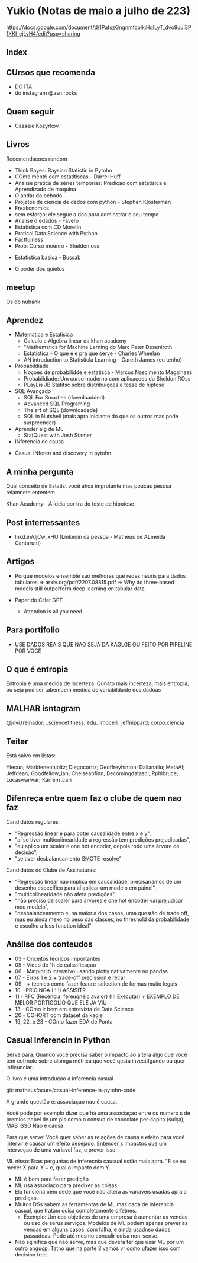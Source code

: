 # Yukio (Notas de maio a julho de 223)

https://docs.google.com/document/d/1PafszGngnmfcolkjHqILyT_dvo9uul3P1XKI-ejLvH4/edit?usp=sharing

## Index

## CUrsos que recomenda

+ DO ITA
+ do instagram @asn.rocks

## Quem seguir

+ Casseie Kozyrkov

## Livros

Recomendaçoes random
+ Think Bayes: Baysian Statistic in Pytohn
+ COmo mentri com estatitiscas - Darrel Huff
+ Analise pratica de séries temporias: Prediçao com estatisica e Aprendizado de maquina
+ O andar do bebado
+ Projetos de ciencia de dados com python - Stephen Klosterman
+ Freakcnomics
+ sem esforço: ele segue a rica para adminstrar o seu tempo
+ Analise d edados - Favero
+ Estatistica com CD Moretin
+ Pratical Data Science with Python
+ Factfulness
+ Prob: Curso moenro - Sheldon oss
- Estatistica basica - Bussab
+ O poder dos quietos

## meetup

Os do nubank

## Aprendez

+ Matematica e Estatisica
  - Calculo e Algebra linear da khan academy
  -  "Mathematics for Machine Lerning do Marc Peter Deseniroth
  - Estatistica - O que é e pra que serve - Charles Wheelan
  - AN introduction to Statisticla Learning - Gareth James (eu tenho)
+ Probabildiade
  - Noçoes de probabilidde e estatisca - Marcos Nascimento Magalhaes
  - Probabildiade: Um curso moderno com aplicaçoes do Sheldon ROss
  - PLayLis JB Statitsc sobre distribuiçoes e tesse de hiptese
+ SQL Avançado
  - SQL For Smarties (downloadded)
  - Advanced SQL Programing 
  - The art of SQL (downloadede)
  - SQL in Nutshell (mais apra iniciante do que os outros mas pode surpreender)
+ Aprender alg de ML
  - StatQuest with Josh Stamer
+ INferencia de causa
 - Casual INferen and discovery in pytohn

## A minha pergunta

Qual conceito de Estatíst você ahca improtante mas poucas pesosa relamnete ententem

Khan Academy - A ideia por tra do teste de hipotese

## Post interressantes

+ lnkd.in/djCw_xHU (Linkedin da pessoa - Matheus de ALmeida Cantarutti)

## Artigos

+ Porque modelos ensemble sao melhores que redes neuris para dados tabulares
=> arxiv.org/pdf/2207.08815.pdf
=> Why do three-based models still outperform deep learning on tabular data

+ Paper do CHat GPT
  - Attention is all you need

## Para portifolio

+ USE DADOS REAIS QUE NAO SEJA DA KAGLGE OU FEITO POR PIPELINE POR VOCÊ

## O que é entropia

Entropia é uma medida de incerteza. Qunato mais incerteza, mais entropia, ou seja pod ser tabembem medida de variabildaide dos dadoas

##  MALHAR isntagram

@jovi.treinador; _sciencefitness; edu_limocelli; jeffnippard; corpo.ciencia

## Teiter

Está salvo em listas:

Ylecun; Marktenenhjoltz; Diegocortiz; Geoffreyhinton; Dalianaliu; MetaAI; Jeffdean; Goodfellow_ian; Chelseabfinn; Becomingdatasci; Rphlbruce; Lucaswarwar; Karrem_carr

## Difenreça entre quem faz o clube de quem nao faz

Candidatos regulares: 
+ "Regressão linear é para obter causalidade entre x e y", 
+ "aí se tiver multicolinearidade a regressão tem predições prejudicadas", 
+ "eu aplico um scaler e one hot encoder, depois rodo uma árvore de decisão", 
+ "se tiver desbalancamento SMOTE resolve" 

Candidatos do Clube de Assinaturas: 
+ "Regressão linear não implica em causalidade, precisaríamos de um desenho específico para aí aplicar um modelo em painel", 
+ "multicolinearidade não afeta predições", 
+ "não preciso de scaler para árvores e one hot encoder vai prejudicar meu modelo", 
+ "desbalanceamento é, na maioria dos casos, uma questão de trade off, mas eu ainda mexo no peso das classes, no threshold da probabilidade e escolho a loss function ideal"

## Análise dos conteudos

- 03 - Onceitos teoricos importantes
- 05 - Video de 1h de calssificaçao
- 06 - Matplotlib interativo usando plotly nativamente no pandas
- 07 - Erros 1 e 2 + trade-off precission e recal
- 09 - + tecnico como fazer feaure-selection de formas muito legais
- 10 - PRICINGA (!!!!) ASSISITR
- 11 - RFC (Recencia, fereuqneic avalor) (!!! Executar) + EXEMPLO DE MELOR PORTIGOLIO QUE ELE JA VIU
- 13 - COmo ir bem em entrevista de Data Science
- 20 - COHORT com dataset da kagle
- 19, 22, e 23 - COmo fazer EDA de Ponta

## Casual Inferencin in Python

Serve para: Quando você precisa saber o impacto ao altera algo que você tem cotrnole sobre alumga métrica que você qestá investifgando ou quer infleunciar.

O livro é uma introduçao a inferencia casual

git: matheusfacure/casual-inference-in-pytohn-code

A grande questâo é: associaçao nao é causa.

Você pode por exemplo dizer que há uma associaçao entre os numero s de premios nobel de um pis como o consuo de chocolate per-capita (suiça), MAS ISSO Não é causa

Para que serve: Você quer saber as relaçôes de causa e efeito para você intervir e causar um efeito desejado. Entender s impactos que um interveçao de uma variavel faz, e prever isso.

ML nisso: Esas perguntas de inferecnia causual estâo mais apra. "E se eu mexer X  para X + c, qual o impacto dem Y.
+ ML é bom para fazer predição
+ ML usa associaço para predixer as coisas
+ Ela funciona bem  dede que você não altera as variaveis usadas apra a prediçao.
+ Muitos DSs sabem as ferramentas de ML mas nada de inferencia casual, que tratam coisa completamente difetnes.
  - Exemplo: Um dos objetivos de uma empresa é aumentar as vendas ou uso de serus serviços. Modelos de ML podem apenas prever as vendas em alguns casos, com falha, e ainda usadnso dados passadoas. Pode até mesmo conculir coisa non-sense.
+ Nâo sginifica que nâo serve, mas que deverá ter que usar ML por um outro anguçp. Tatno que na parte 3 vamos vr como ufazer isso com decision tree.


